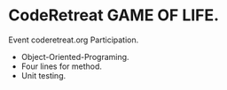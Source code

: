 # CodeRetreat  GAME OF LIFE. 

Event coderetreat.org Participation. 

- Object-Oriented-Programing.  
- Four lines for method. 
- Unit testing. 
